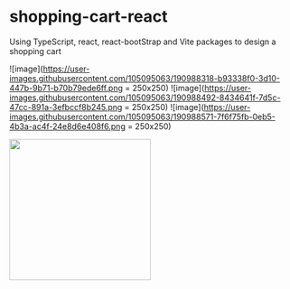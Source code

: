 # shopping-cart-react
Using TypeScript, react, react-bootStrap and Vite packages to design a shopping cart

![image](https://user-images.githubusercontent.com/105095063/190988318-b93338f0-3d10-447b-9b71-b70b79ede6ff.png = 250x250)
![image](https://user-images.githubusercontent.com/105095063/190988492-8434641f-7d5c-47cc-891a-3efbccf8b245.png = 250x250)
![image](https://user-images.githubusercontent.com/105095063/190988571-7f6f75fb-0eb5-4b3a-ac4f-24e8d6e408f6.png = 250x250)

<img src="https://user-images.githubusercontent.com/105095063/190988318-b93338f0-3d10-447b-9b71-b70b79ede6ff.png" width="250" height="250">
